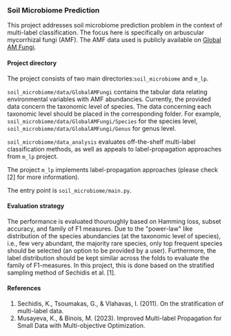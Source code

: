 ### Soil Microbiome Prediction

This project addresses soil microbiome prediction problem in the context of multi-label classification. The focus here is specifically on arbuscular mycorrhizal fungi (AMF).
The AMF data used is publicly available on [Global AM Fungi](https://globalamfungi.com/). 

#### Project directory
The project consists of two main directories:`soil_microbiome` and `m_lp`. 

`soil_microbiome/data/GlobalAMFungi` contains the tabular data relating environmental variables with AMF abundancies. 
Currently, the provided data concern the taxonomic level of species. The data concerning each taxonomic level should be 
placed in the corresponding folder. For example, `soil_microbiome/data/GlobalAMFungi/Species` for the species level, 
`soil_microbiome/data/GlobalAMFungi/Genus` for genus level.


`soil_microbiome/data_analysis` evaluates off-the-shelf multi-label classification methods, as well as appeals to label-propagation 
approaches from `m_lp` project. 

The project `m_lp` implements label-propagation approaches (please check [2] for more information).

The entry point is `soil_microbiome/main.py`.

#### Evaluation strategy
The performance is evaluated thouroughly based on Hamming loss, subset accuracy, and family of F1 measures.
Due to the "power-law" like distribution of the species abundancies (at the taxonomic level of species), i.e., few very abundant, 
the majority rare species, only top frequent species should be selected (an option to be provided by a user). 
Furthermore, the label distribution should be kept similar across the folds to evaluate the family of F1-measures. 
In this project, this is done based on the stratified sampling method of Sechidis et al. [1].


#### References
1. Sechidis, K., Tsoumakas, G., & Vlahavas, I. (2011). On the stratification of multi-label data. 
2. Musayeva, K., & Binois, M. (2023). Improved Multi-label Propagation for Small Data with Multi-objective Optimization. 
